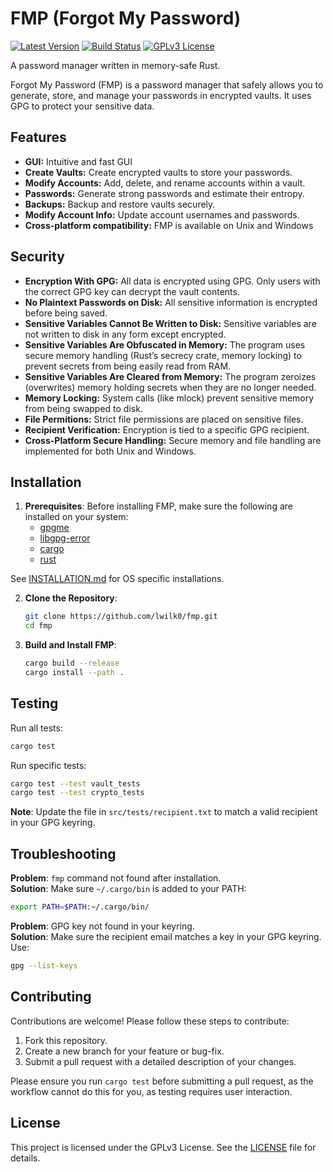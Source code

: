 # FMP (Forgot My Password)

[![Latest Version](https://img.shields.io/crates/v/fmp.svg?logo=rust)](https://crates.io/crates/fmp)
[![Build Status](https://github.com/lwilk0/fmp/actions/workflows/rust-ci.yml/badge.svg)](https://github.com/lwilk0/fmp/actions/workflows/rust-ci.yml)
[![GPLv3 License](https://img.shields.io/badge/license-GPLv3-red.svg)](https://github.com/lwilk0/fmp/blob/main/LICENSE)

A password manager written in memory-safe Rust.

Forgot My Password (FMP) is a password manager that safely allows you to generate, store, and manage your passwords in encrypted vaults. It uses GPG to protect your sensitive data.

## Features
- **GUI:** Intuitive and fast GUI
- **Create Vaults:** Create encrypted vaults to store your passwords.
- **Modify Accounts:** Add, delete, and rename accounts within a vault.
- **Passwords:** Generate strong passwords and estimate their entropy.
- **Backups:** Backup and restore vaults securely.
- **Modify Account Info:** Update account usernames and passwords.
- **Cross-platform compatibility:** FMP is available on Unix and Windows

## Security
- **Encryption With GPG:** All data is encrypted using GPG. Only users with the correct GPG key can decrypt the vault contents.
- **No Plaintext Passwords on Disk:** All sensitive information is encrypted before being saved.
- **Sensitive Variables Cannot Be Written to Disk:** Sensitive variables are not written to disk in any form except encrypted.
- **Sensitive Variables Are Obfuscated in Memory:** The program uses secure memory handling (Rust’s secrecy crate, memory locking) to prevent secrets from being easily read from RAM.
- **Sensitive Variables Are Cleared from Memory:** The program zeroizes (overwrites) memory holding secrets when they are no longer needed.
- **Memory Locking:** System calls (like mlock) prevent sensitive memory from being swapped to disk.
- **File Permitions:** Strict file permissions are placed on sensitive files.
- **Recipient Verification:** Encryption is tied to a specific GPG recipient.
- **Cross-Platform Secure Handling:** Secure memory and file handling are implemented for both Unix and Windows.

## Installation

1. **Prerequisites**:
   Before installing FMP, make sure the following are installed on your system:
   - [gpgme](https://gpgme.org/)
   - [libgpg-error](https://www.gnupg.org/software/libgpg-error/index.html)
   - [cargo](https://doc.rust-lang.org/cargo/getting-started/installation.html)
   - [rust](https://www.rust-lang.org/tools/install)

  See [INSTALLATION.md](https://github.com/lwilk0/fmp/blob/main/INSTALLATION.md) for OS specific installations.
  
2. **Clone the Repository**:
   ```bash
   git clone https://github.com/lwilk0/fmp.git
   cd fmp
   ```

3. **Build and Install FMP**:
   ```bash
   cargo build --release
   cargo install --path .
   ```

## Testing

Run all tests:
```bash
cargo test
```

Run specific tests:
```bash
cargo test --test vault_tests
cargo test --test crypto_tests
```

**Note**: Update the file in `src/tests/recipient.txt` to match a valid recipient in your GPG keyring.

## Troubleshooting

**Problem**: `fmp` command not found after installation.  
**Solution**: Make sure `~/.cargo/bin` is added to your PATH:
```bash
export PATH=$PATH:~/.cargo/bin/
```

**Problem**: GPG key not found in your keyring.  
**Solution**: Make sure the recipient email matches a key in your GPG keyring. Use:
```bash
gpg --list-keys
```

## Contributing

Contributions are welcome! Please follow these steps to contribute:
1. Fork this repository.
2. Create a new branch for your feature or bug-fix.
3. Submit a pull request with a detailed description of your changes.

Please ensure you run `cargo test` before submitting a pull request, as the workflow cannot do this for you, as testing requires user interaction.

## License

This project is licensed under the GPLv3 License. See the [LICENSE](LICENSE) file for details.
